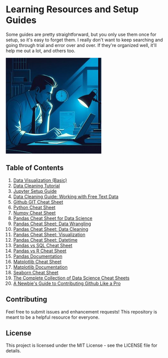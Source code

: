 # Learning Resources and Setup Guides

Some guides are pretty straightforward, but you only use them once for setup, so it's easy to forget them. I really don't want to keep searching and going through trial and error over and over. If they're organized well, it'll help me out a lot, and others too.

![data_analysis_night](https://github.com/vialliw/Hyperion_Data_Science_Bootcamp/blob/main/image/data_analysis_night.jpg?raw=true)

## Table of Contents

1. [Data Visualization (Basic)](Data_Visualization%20(Basic).md)
2. [Data Cleaning Tutorial](https://github.com/vialliw/Hyperion_Data_Science_Bootcamp/blob/main/Data%20Cleaning%20Tutorial.ipynb)
3. [Jupyter Setup Guide](jupyter-setup-guide.md)
4. [Data Cleaning Guide: Working with Free Text Data](https://github.com/vialliw/Hyperion_Data_Science_Bootcamp/blob/main/data-cleaning-markdown.md)
5. [Github GIT Cheat Sheet](https://education.github.com/git-cheat-sheet-education.pdf)
6. [Python Cheat Sheet](https://cdn.codewithmosh.com/image/upload/v1702942822/cheat-sheets/python.pdf)
7. [Numpy Cheat Sheet](https://assets.datacamp.com/blog_assets/Numpy_Python_Cheat_Sheet.pdf)
8. [Pandas Cheat Sheet for Data Science](https://datascientyst.com/pandas-cheat-sheet-for-data-science)
9. [Pandas Cheat Sheet: Data Wrangling](https://pandas.pydata.org/Pandas_Cheat_Sheet.pdf)
10. [Pandas Cheat Sheet: Data Cleaning](https://datascientyst.com/pandas-cheat-sheet-data-cleaning)
11. [Pandas Cheat Sheet: Visualization](https://datascientyst.com/pandas-visualization-cheat-sheet)
12. [Pandas Cheat Sheet: Datetime](https://datascientyst.com/pandas-datetime-cheat-sheet/)
13. [Pandas vs SQL Cheat Sheet](https://datascientyst.com/pandas-vs-sql-cheat-sheet/)
14. [Pandas vs R Cheat Sheet](https://datascientyst.com/pandas-vs-r-cheat-sheet/)
15. [Pandas Documentation](https://pandas.pydata.org/docs/)
16. [Matplotlib Cheat Sheet](https://matplotlib.org/cheatsheets/cheatsheets.pdf)
17. [Matplotlib Documentation](https://matplotlib.org/stable/index.html)
18. [Seaborn Cheat Sheet](https://s3.amazonaws.com/assets.datacamp.com/blog_assets/Python_Seaborn_Cheat_Sheet.pdf)
19. [The Complete Collection of Data Science Cheat Sheets](https://www.kdnuggets.com/publications/sheets/The_Complete_Collection_of_Data_Science_Cheatsheets_KDnuggets.pdf)
20. [A Newbie's Guide to Contributing Github Like a Pro](https://github.com/vialliw/Tech_Notes/blob/main/A%20Newbie's%20Guide%20to%20Contributing%20Like%20a%20Pro.md)

## Contributing

Feel free to submit issues and enhancement requests! This repository is meant to be a helpful resource for everyone.

## License

This project is licensed under the MIT License - see the LICENSE file for details.
